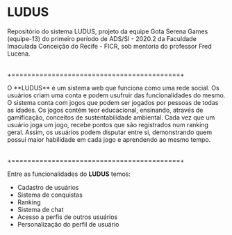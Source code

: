 # LUDUS
<p>Repositório do sistema LUDUS, projeto da equipe Gota Serena Games (equipe-13) do primeiro período de ADS/SI - 2020.2 da Faculdade Imaculada Conceição do Recife - FICR, sob mentoria do professor Fred Lucena.</p>
<br>
+==========================================+
<br>
<p>O **LUDUS** é um sistema web que funciona como uma rede social. Os usuários criam uma conta e podem usufruir das funcionalidades do mesmo. O sistema conta com jogos que podem ser jogados por pessoas de todas as idades. Os jogos contém teor educacional, ensinando, através de gamificação, conceitos de sustentabilidade ambiental. Cada vez que um usuário joga um jogo, recebe pontos que são registrados num ranking geral. Assim, os usuários podem disputar entre si, demonstrando quem possui maior habilidade em cada jogo e aprendendo ao mesmo tempo.<p>
<br>
+==========================================+
<br>
<p>Entre as funcionalidades do <b>LUDUS</b> temos:
  <ul>
    <li>Cadastro de usuários</li>
    <li>Sistema de conquistas</li>
    <li>Ranking</li>
    <li>Sistema de chat</li>
    <li>Acesso a perfis de outros usuários</li>
    <li>Personalização do perfil de usuário</li>
  </ul>
